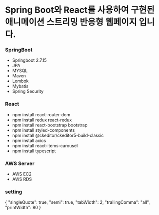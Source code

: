 # Spring Boot와 React를 사용하여 구현된 애니메이션 스트리밍 반응형 웹페이지 입니다.

### SpringBoot

- Springboot 2.7.15
- JPA
- MYSQL
- Maven
- Lombok
- Mybatis
- Spring Security

### React

- npm install react-router-dom
- npm install redux react-redux
- npm install react-bootstrap bootstrap
- npm install styled-components
- npm install @ckeditor/ckeditor5-build-classic
- npm install axios
- npm install react-items-carousel
- npm install typescript

### AWS Server

- AWS EC2
- AWS RDS

### setting

{
"singleQuote": true,
"semi": true,
"tabWidth": 2,
"trailingComma": "all",
"printWidth": 80
}
